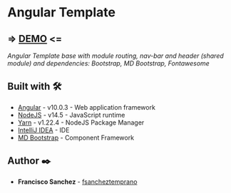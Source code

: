 # Angular Template

## => [DEMO](https://fsancheztemprano.github.io/angular-template) <=

_Angular Template base with module routing, nav-bar and header (shared module) and dependencies: Bootstrap, MD Bootstrap, Fontawesome_

## Built with 🛠️

* [Angular](https://angular.io/) - v10.0.3 - Web application framework
* [NodeJS](https://nodejs.org/) - v14.5 - JavaScript runtime
* [Yarn](https://yarnpkg.com/) - v1.22.4 - NodeJS Package Manager
* [IntelliJ IDEA](https://www.jetbrains.com/idea/) - IDE
* [MD Bootstrap](https://mdbootstrap.com/docs/angular/) - Component Framework

## Author ✒️

* **Francisco Sanchez** - [fsancheztemprano](https://github.com/fsancheztemprano)
